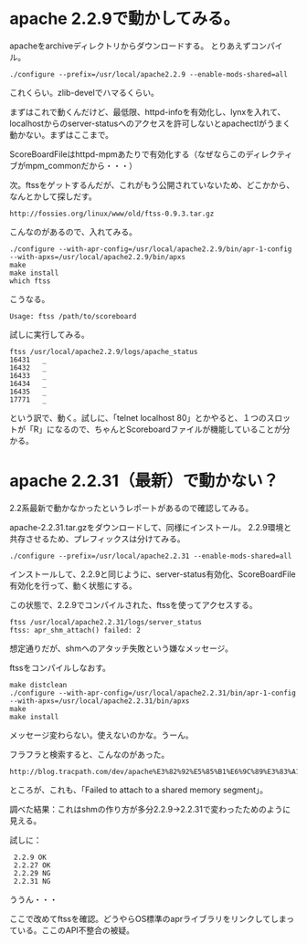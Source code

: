 # apache 2.2.9で動かしてみる。

apacheをarchiveディレクトリからダウンロードする。
とりあえずコンパイル。

    ./configure --prefix=/usr/local/apache2.2.9 --enable-mods-shared=all

これくらい。zlib-develでハマるくらい。

まずはこれで動くんだけど、最低限、httpd-infoを有効化し、lynxを入れて、localhostからのserver-statusへのアクセスを許可しないとapachectlがうまく動かない。まずはここまで。

ScoreBoardFileはhttpd-mpmあたりで有効化する（なぜならこのディレクティブがmpm_commonだから・・・）

次。ftssをゲットするんだが、これがもう公開されていないため、どこかから、なんとかして探しだす。

    http://fossies.org/linux/www/old/ftss-0.9.3.tar.gz

こんなのがあるので、入れてみる。

    ./configure --with-apr-config=/usr/local/apache2.2.9/bin/apr-1-config --with-apxs=/usr/local/apache2.2.9/bin/apxs
    make
    make install
    which ftss

こうなる。

    Usage: ftss /path/to/scoreboard

試しに実行してみる。

    ftss /usr/local/apache2.2.9/logs/apache_status
    16431   _
    16432   _
    16433   _
    16434   _
    16435   _
    17771   _

という訳で、動く。試しに、「telnet localhost 80」とかやると、１つのスロットが「R」になるので、ちゃんとScoreboardファイルが機能していることが分かる。

# apache 2.2.31（最新）で動かない？

2.2系最新で動かなかったというレポートがあるので確認してみる。

apache-2.2.31.tar.gzをダウンロードして、同様にインストール。
2.2.9環境と共存させるため、プレフィックスは分けてみる。

    ./configure --prefix=/usr/local/apache2.2.31 --enable-mods-shared=all

インストールして、2.2.9と同じように、server-status有効化、ScoreBoardFile有効化を行って、動く状態にする。

この状態で、2.2.9でコンパイルされた、ftssを使ってアクセスする。

    ftss /usr/local/apache2.2.31/logs/server_status
    ftss: apr_shm_attach() failed: 2

想定通りだが、shmへのアタッチ失敗という嫌なメッセージ。

ftssをコンパイルしなおす。

    make distclean
    ./configure --with-apr-config=/usr/local/apache2.2.31/bin/apr-1-config --with-apxs=/usr/local/apache2.2.31/bin/apxs
    make
    make install

メッセージ変わらない。使えないのかな。うーん。

フラフラと検索すると、こんなのがあった。

    http://blog.tracpath.com/dev/apache%E3%82%92%E5%85%B1%E6%9C%89%E3%83%A1%E3%83%A2%E3%83%AA%E7%B5%8C%E7%94%B1%E3%81%A7%E3%83%A2%E3%83%8B%E3%82%BF%E3%83%AA%E3%83%B3%E3%82%B0%E3%81%99%E3%82%8B/

ところが、これも、「Failed to attach to a shared memory segment」。

調べた結果：これはshmの作り方が多分2.2.9→2.2.31で変わったためのように見える。

試しに：

     2.2.9 OK
     2.2.27 OK
     2.2.29 NG
     2.2.31 NG


ううん・・・

ここで改めてftssを確認。どうやらOS標準のaprライブラリをリンクしてしまっている。ここのAPI不整合の被疑。






